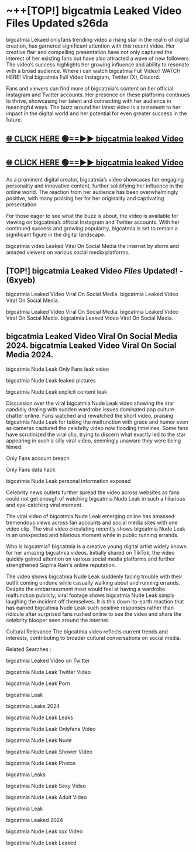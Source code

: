# ~++[TOP!] bigcatmia Leaked Video Files Updated s26da

 bigcatmia Lekaed onlyfans trending video a rising star in the realm of digital creation, has garnered significant attention with this recent video. Her creative flair and compelling presentation have not only captured the interest of her existing fans but have also attracted a wave of new followers. The video’s success highlights her growing influence and ability to resonate with a broad audience.
Where i can watch  bigcatmia Full Video? WATCH HERE! Viral  bigcatmia Full Video Instagram, Twitter (X), Discord.


Fans and viewers can find more of  bigcatmia's content on her official Instagram and Twitter accounts. Her presence on these platforms continues to thrive, showcasing her talent and connecting with her audience in meaningful ways. The buzz around her latest video is a testament to her impact in the digital world and her potential for even greater success in the future.


## [🌐 CLICK HERE 🟢==►►  bigcatmia leaked Video ](https://onlyclips.site?title=bigcatmia&ref=git)

## [🌐 CLICK HERE 🟢==►►  bigcatmia leaked Video ](https://onlyclips.site?title=bigcatmia&ref=git)


As a prominent digital creator,  bigcatmia’s video showcases her engaging personality and innovative content, further solidifying her influence in the online world. The reaction from her audience has been overwhelmingly positive, with many praising her for her originality and captivating presentation.

For those eager to see what the buzz is about, the video is available for viewing on  bigcatmia’s official Instagram and Twitter accounts. With her continued success and growing popularity,  bigcatmia is set to remain a significant figure in the digital landscape.


  bigcatmia video Leaked Viral On Social Media the internet by storm and amazed viewers on various social media platforms.


## [TOP!]  bigcatmia Leaked Video *Files* Updated! - (6xyeb) 

 bigcatmia Leaked Video Viral On Social Media. bigcatmia Leaked Video Viral On Social Media.

 bigcatmia Leaked Video Viral On Social Media. bigcatmia Leaked Video Viral On Social Media. bigcatmia Leaked Video Viral On Social Media.


##  bigcatmia Leaked Video Viral On Social Media 2024. bigcatmia Leaked Video Viral On Social Media 2024.
 bigcatmia Nude Leak Only Fans leak video

 bigcatmia Nude Leak leaked pictures

 bigcatmia Nude Leak explicit content leak

Discussion over the viral  bigcatmia Nude Leak video showing the star candidly dealing with sudden wardrobe issues dominated pop culture chatter online. Fans watched and rewatched the short video, praising  bigcatmia Nude Leak for taking the malfunction with grace and humor even as cameras captured the celebrity video now flooding timelines. Some fans have scrutinized the viral clip, trying to discern what exactly led to the star appearing in such a silly viral video, seemingly unaware they were being filmed.


Only Fans account breach

Only Fans data hack

 bigcatmia Nude Leak personal information exposed

Celebrity news outlets further spread the video across websites as fans could not get enough of watching  bigcatmia Nude Leak in such a hilarious and eye-catching viral moment.


The viral video of  bigcatmia Nude Leak emerging online has amassed tremendous views across fan accounts and social media sites with one video clip. The viral video circulating recently shows  bigcatmia Nude Leak in an unexpected and hilarious moment while in public running errands.


Who is  bigcatmia?  bigcatmia is a creative young digital artist widely known for her amazing  bigcatmia videos. Initially shared on TikTok, the video quickly gained attention on various social media platforms and further strengthened Sophia Rain's online reputation.

The video shows  bigcatmia Nude Leak suddenly facing trouble with their outfit coming undone while casually walking about and running errands. Despite the embarrassment most would feel at having a wardrobe malfunction publicly, viral footage shows  bigcatmia Nude Leak simply laughing the incident off themselves. It is this down-to-earth reaction that has earned  bigcatmia Nude Leak such positive responses rather than ridicule after surprised fans rushed online to see the video and share the celebrity blooper seen around the internet.

Cultural Relevance The  bigcatmia video reflects current trends and interests, contributing to broader cultural conversations on social media.

Related Searches :

 bigcatmia Leaked Video on Twitter

 bigcatmia Nude Leak Twitter Video

 bigcatmia Nude Leak Porn

 bigcatmia Leak 

 bigcatmia Leaks 2024

 bigcatmia Nude Leak Leaks

 bigcatmia Nude Leak Onlyfans Video

 bigcatmia Nude Leak Nude

 bigcatmia Nude Leak Shower Video

 bigcatmia Nude Leak Photos

 bigcatmia Leaks

 bigcatmia Nude Leak Sexy Video

 bigcatmia Nude Leak Adult Video

 bigcatmia Leak

 bigcatmia Leaked 2024

 bigcatmia Nude Leak xxx Video

 bigcatmia Nude Leak Leaked